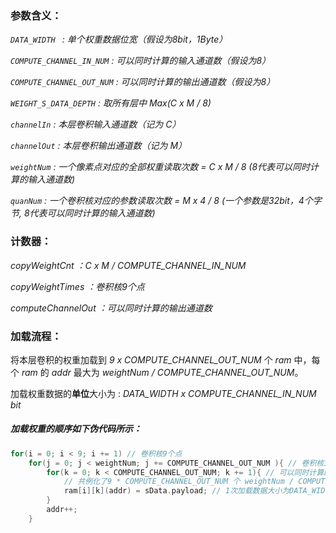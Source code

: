 ### 参数含义：

*`DATA_WIDTH ` : 单个权重数据位宽（假设为8bit，1Byte）*

*`COMPUTE_CHANNEL_IN_NUM` : 可以同时计算的输入通道数（假设为8）*

*`COMPUTE_CHANNEL_OUT_NUM` : 可以同时计算的输出通道数（假设为8）*

*`WEIGHT_S_DATA_DEPTH` : 取所有层中 Max(C x M / 8)*

*`channelIn` : 本层卷积输入通道数（记为 C）*

*`channelOut` : 本层卷积输出通道数（记为 M）*

*`weightNum` : 一个像素点对应的全部权重读取次数  = C x M / 8 (8代表可以同时计算的输入通道数)*

*`quanNum` : 一个卷积核对应的参数读取次数  =  M x 4 / 8  (一个参数是32bit，4个字节, 8代表可以同时计算的输入通道数)*

### 计数器：

*copyWeightCnt ：C x M / COMPUTE_CHANNEL_IN_NUM*

*copyWeightTimes ：卷积核9个点*

*computeChannelOut ：可以同时计算的输出通道数*

### 加载流程：

将本层卷积的权重加载到 *9 x COMPUTE_CHANNEL_OUT_NUM* 个 *ram* 中，每个 *ram* 的 *addr* 最大为 *weightNum / COMPUTE_CHANNEL_OUT_NUM*。

加载权重数据的**单位**大小为 : *DATA_WIDTH x COMPUTE_CHANNEL_IN_NUM bit*

##### 加载权重的顺序如下伪代码所示：

```c
for(i = 0; i < 9; i += 1) // 卷积核9个点
	for(j = 0; j < weightNum; j += COMPUTE_CHANNEL_OUT_NUM ){ // 卷积核1个点对应的全部权重
		for(k = 0; k < COMPUTE_CHANNEL_OUT_NUM; k += 1){ // 可以同时计算的输出通道数
         	// 共例化了9 * COMPUTE_CHANNEL_OUT_NUM 个 weightNum / COMPUTE_CHANNEL_OUT_NUM 大小的ram, 共可以存放9 * weightNum个单位的权重
			ram[i][k](addr) = sData.payload; // 1次加载数据大小为DATA_WIDTH x COMPUTE_CHANNEL_IN_NUM bit
        }
		addr++;
	}
```

